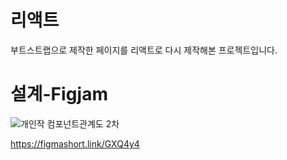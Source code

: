 # 리액트
부트스트랩으로 제작한 페이지를 리액트로 다시 제작해본 프로젝트입니다.

# 설계-Figjam  
![개인작 컴포넌트관계도 2차](https://github.com/user-attachments/assets/6dff91e3-3329-4d05-b498-283d5710d3ea)  

https://figmashort.link/GXQ4y4
